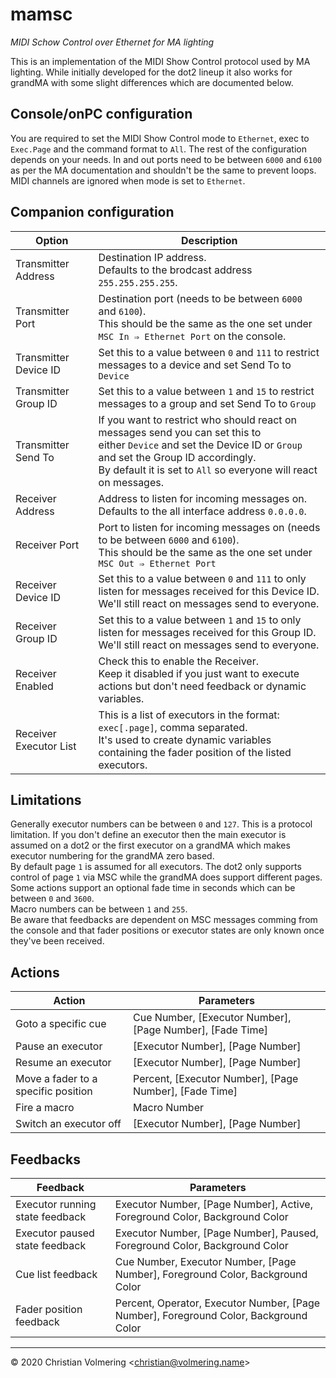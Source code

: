 # mamsc
*MIDI Schow Control over Ethernet for MA lighting*

This is an implementation of the MIDI Show Control protocol used by MA lighting.
While initially developed for the dot2 lineup it also works for grandMA with some slight differences which are documented below.

## Console/onPC configuration
You are required to set the MIDI Show Control mode to `Ethernet`, exec to `Exec.Page` and the command format to `All`.
The rest of the configuration depends on your needs.
In and out ports need to be between `6000` and `6100` as per the MA documentation and shouldn't be the same to prevent loops.
MIDI channels are ignored when mode is set to `Ethernet`.

## Companion configuration
| Option | Description |
| --- | --- |
| Transmitter Address | Destination IP address.<br>Defaults to the brodcast address `255.255.255.255`. |
| Transmitter Port | Destination port (needs to be between `6000` and `6100`).<br>This should be the same as the one set under `MSC In ⇒ Ethernet Port` on the console. |
| Transmitter Device ID | Set this to a value between `0` and `111` to restrict messages to a device and set Send To to `Device` |
| Transmitter Group ID | Set this to a value between `1` and `15` to restrict messages to a group and set Send To to `Group` |
| Transmitter Send To | If you want to restrict who should react on messages send you can set this to<br> either `Device` and set the Device ID or `Group` and set the Group ID accordingly.<br>By default it is set to `All` so everyone will react on messages. |
| Receiver Address | Address to listen for incoming messages on.<br>Defaults to the all interface address `0.0.0.0`. |
| Receiver Port | Port to listen for incoming messages on (needs to be between `6000` and `6100`).<br>This should be the same as the one set under `MSC Out ⇒ Ethernet Port` |
| Receiver Device ID | Set this to a value between `0` and `111` to only listen for messages received for this Device ID.<br>We'll still react on messages send to everyone. |
| Receiver Group ID | Set this to a value between `1` and `15` to only listen for messages received for this Group ID.<br>We'll still react on messages send to everyone. |
| Receiver Enabled | Check this to enable the Receiver.<br>Keep it disabled if you just want to execute actions but don't need feedback or dynamic variables. |
| Receiver Executor List | This is a list of executors in the format: `exec[.page]`, comma separated.<br>It's used to create dynamic variables containing the fader position of the listed executors. |

## Limitations
Generally executor numbers can be between `0` and `127`. This is a protocol limitation.
If you don't define an executor then the main executor is assumed on a dot2 or the first executor on a grandMA which makes executor numbering for the grandMA zero based.  
By default page `1` is assumed for all executors. The dot2 only supports control of page `1` via MSC while the grandMA does support different pages.  
Some actions support an optional fade time in seconds which can be between `0` and `3600`.  
Macro numbers can be between `1` and `255`.  
Be aware that feedbacks are dependent on MSC messages comming from the console and that fader positions or executor states are only known once they've been received.

## Actions
| Action | Parameters |
| --- | --- |
| Goto a specific cue | Cue Number, [Executor Number], [Page Number], [Fade Time] |
| Pause an executor | [Executor Number], [Page Number] |
| Resume an executor | [Executor Number], [Page Number] |
| Move a fader to a specific position | Percent, [Executor Number], [Page Number], [Fade Time] |
| Fire a macro | Macro Number |
| Switch an executor off | [Executor Number], [Page Number] |

## Feedbacks
| Feedback | Parameters |
| --- | --- |
| Executor running state feedback | Executor Number, [Page Number], Active, Foreground Color, Background Color |
| Executor paused state feedback | Executor Number, [Page Number], Paused, Foreground Color, Background Color |
| Cue list feedback | Cue Number, Executor Number, [Page Number], Foreground Color, Background Color |
| Fader position feedback | Percent, Operator, Executor Number, [Page Number], Foreground Color, Background Color |

* * *

&copy; 2020 Christian Volmering &lt;christian@volmering.name&gt;
